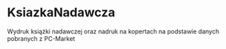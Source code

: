 # KsiazkaNadawcza
Wydruk książki nadawczej oraz nadruk na kopertach na podstawie danych pobranych z PC-Market
